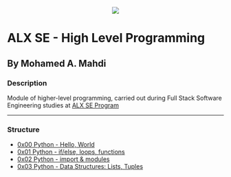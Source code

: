 <p align="center">
  <img src="https://www.alxafrica.com/wp-content/uploads/2022/01/header-logo.png">
</p>

# ALX SE - High Level Programming

## By Mohamed A. Mahdi

### Description

Module of higher-level programming, carried out during Full Stack Software Engineering studies at [ALX SE Program](https://www.alxafrica.com/programme_post/full-stack-software-engineer/)

------------------

### Structure

* [0x00 Python - Hello, World](https://github.com/Moh-A-Mahdi/alx-higher_level_programming/tree/main/0x00-python-hello_world)
* [0x01 Python - if/else, loops, functions](https://github.com/Moh-A-Mahdi/alx-higher_level_programming/tree/main/0x01-python-if_else_loops_functions)
* [0x02 Python - import & modules](https://github.com/Moh-A-Mahdi/alx-higher_level_programming/tree/main/0x02-python-import_modules)
* [0x03 Python - Data Structures: Lists, Tuples](https://github.com/Moh-A-Mahdi/alx-higher_level_programming/tree/main/0x03-python-data_structures)
